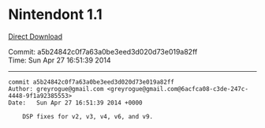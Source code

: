 # Nintendont 1.1
[Direct Download](./Nintendont.zip)

Commit: a5b24842c0f7a63a0be3eed3d020d73e019a82ff  
Time: Sun Apr 27 16:51:39 2014   

-----

```
commit a5b24842c0f7a63a0be3eed3d020d73e019a82ff
Author: greyrogue@gmail.com <greyrogue@gmail.com@6acfca08-c3de-247c-4448-9f1a92385553>
Date:   Sun Apr 27 16:51:39 2014 +0000

    DSP fixes for v2, v3, v4, v6, and v9.
```
